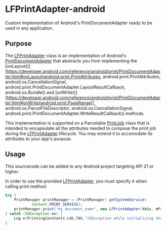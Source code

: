 # LFPrintAdapter-android
Custom Implementation of Android's PrintDocumentAdapter ready to be used in any application.

## Purpose
The [LFPrintAdapter](/com/hp/lfprintadapter/LFPrintAdapter.java) class is an implementation of Android's [PrintDocumentAdapter](https://developer.android.com/reference/android/print/PrintDocumentAdapter.html) that abstracts you from implementing the [onLayout()](https://developer.android.com/reference/android/print/PrintDocumentAdapter.html#onLayout(android.print.PrintAttributes, android.print.PrintAttributes, android.os.CancellationSignal, android.print.PrintDocumentAdapter.LayoutResultCallback, android.os.Bundle)) and [onWrite()](https://developer.android.com/reference/android/print/PrintDocumentAdapter.html#onWrite(android.print.PageRange[], android.os.ParcelFileDescriptor, android.os.CancellationSignal, android.print.PrintDocumentAdapter.WriteResultCallback)) methods. 

This implementation is supported on a Parcelable [PrintJob](/com/hp/lfprintadapter/model/PrintJob.java) class that is intended to encapsulate all the attributes needed to compose the print job during the [LFPrintAdapter](/com/hp/lfprintadapter/LFPrintAdapter.java) lifecycle. You may extend it to accomodate its attributes to your app's purpose.

## Usage
This sourcecode can be added to any Android project targeting API 21 or higher.

In order to use the provided [LFPrintAdapter](/com/hp/lfprintadapter/LFPrintAdapter.java), you must specify it when calling print method:

```java
try {
    PrintManager printManager = (PrintManager) getSystemService(
            Context.PRINT_SERVICE);
    printManager.print("my_document_name", new LFPrintAdapter(this, mPrintJob), null);
} catch (IOException ex) {
    Log.e(PrintingConstants.LOG_TAG,"IOException while initializing the PrintAdapter.");
}
```

